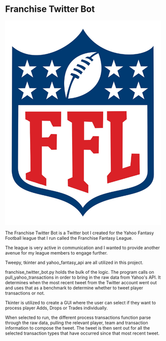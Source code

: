 # Franchise Twitter Bot

![FFL Logo](/Franchise_Fantasy_League_Logo.jpg)

The Franchise Twitter Bot is a Twitter bot I created for the Yahoo Fantasy Football league that I run called the Franchise Fantasy League.

The league is very active in communication and I wanted to provide another avenue for my league members to engage further.

Tweepy, tkinter and yahoo_fantasy_api are all utilized in this project.

franchise_twitter_bot.py holds the bulk of the logic. The program calls on pull_yahoo_transactions in order to bring in the raw data from Yahoo's API. It determines when the most recent tweet from the Twitter account went out and uses that as a benchmark to determine whether to tweet player transactions or not.

Tkinter is utilized to create a GUI where the user can select if they want to process player Adds, Drops or Trades individually.  

When selected to run, the different process transactions function parse through the raw data, pulling the relevant player, team and transaction information to compose the tweet. The tweet is then sent out for all the selected transaction types that have occurred since that most recent tweet.